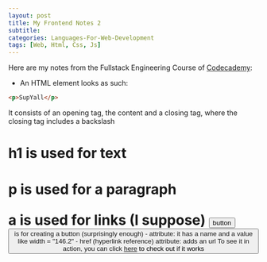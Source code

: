 ```yaml
---
layout: post
title: My Frontend Notes 2
subtitle: 
categories: Languages-For-Web-Development
tags: [Web, Html, Css, Js]
---
```


Here are my notes from the Fullstack Engineering Course of [Codecademy](https://www.codecademy.com/):

- An HTML element looks as such:

```HTML
<p>SupYall</p>
```

It consists of an opening tag, the content and a closing tag, where the closing tag includes a backslash

<h1> h1 is used for text <h1>
<p> p is used for a paragraph <p>
<a> a is used for links (I suppose) <a>
<button> button <button> is for creating a button (surprisingly enough)
- attribute: it has a name and a value like width = "146.2"
- href (hyperlink reference) attribute: adds an url
To see it in action, you can click <a href = "https://www.youtube.com/watch?v=jr8J6oYSI_U">here</a> to check out if it works

